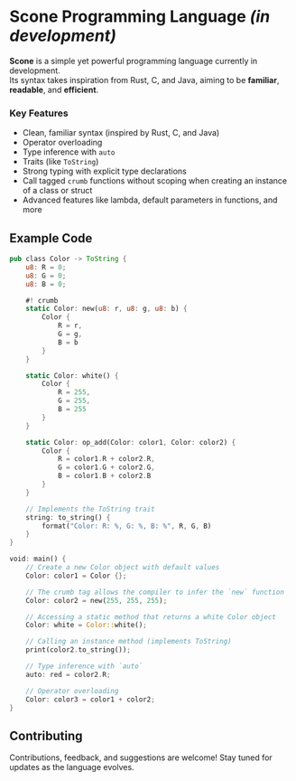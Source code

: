 # Scone Programming Language *(in development)*

**Scone** is a simple yet powerful programming language currently in development.  
Its syntax takes inspiration from Rust, C, and Java, aiming to be **familiar**, **readable**, and **efficient**.

### Key Features
- Clean, familiar syntax (inspired by Rust, C, and Java)
- Operator overloading
- Type inference with `auto`
- Traits (like `ToString`)
- Strong typing with explicit type declarations
- Call tagged `crumb` functions without scoping when creating an instance of a class or struct
- Advanced features like lambda, default parameters in functions, and more

## Example Code

```rust
pub class Color -> ToString {
    u8: R = 0;
    u8: G = 0;
    u8: B = 0;

    #! crumb
    static Color: new(u8: r, u8: g, u8: b) {
        Color {
            R = r,
            G = g,
            B = b
        }
    }

    static Color: white() {
        Color {
            R = 255,
            G = 255,
            B = 255
        }
    }

    static Color: op_add(Color: color1, Color: color2) {
        Color {
            R = color1.R + color2.R,
            G = color1.G + color2.G,
            B = color1.B + color2.B
        }
    }

    // Implements the ToString trait
    string: to_string() {
        format("Color: R: %, G: %, B: %", R, G, B)
    }
}

void: main() {
    // Create a new Color object with default values
    Color: color1 = Color {};

    // The crumb tag allows the compiler to infer the `new` function
    Color: color2 = new(255, 255, 255);

    // Accessing a static method that returns a white Color object
    Color: white = Color::white();

    // Calling an instance method (implements ToString)
    print(color2.to_string());

    // Type inference with `auto`
    auto: red = color2.R; 

    // Operator overloading
    Color: color3 = color1 + color2;
}

```

## Contributing

Contributions, feedback, and suggestions are welcome!
Stay tuned for updates as the language evolves.
